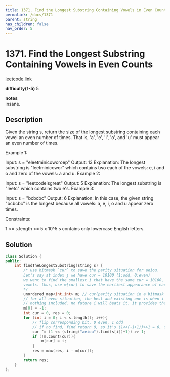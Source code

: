 ```yaml
---
title: 1371. Find the Longest Substring Containing Vowels in Even Counts
permalink: /docs/1371
parent: string
has_children: false
nav_order: 5
---
```

# 1371. Find the Longest Substring Containing Vowels in Even Counts
[leetcode link](https://leetcode.com/problems/find-the-longest-substring-containing-vowels-in-even-counts/)

**difficulty(1-5)** 
5

**notes**   
insane.

## Description
Given the string s, return the size of the longest substring containing each vowel an even number of times. That is, 'a', 'e', 'i', 'o', and 'u' must appear an even number of times.

 

Example 1:

Input: s = "eleetminicoworoep"
Output: 13
Explanation: The longest substring is "leetminicowor" which contains two each of the vowels: e, i and o and zero of the vowels: a and u.
Example 2:

Input: s = "leetcodeisgreat"
Output: 5
Explanation: The longest substring is "leetc" which contains two e's.
Example 3:

Input: s = "bcbcbc"
Output: 6
Explanation: In this case, the given string "bcbcbc" is the longest because all vowels: a, e, i, o and u appear zero times.
 

Constraints:

1 <= s.length <= 5 x 10^5
s contains only lowercase English letters.

## Solution

```c++
class Solution {
public:
    int findTheLongestSubstring(string s) {
        /* use bitmask `cur` to save the parity situation for aeiou. 
        Let's say at index j we have cur = 10100 (1:odd, 0:even)
        we want to find the smallest i that have the same cur = 10100, then s[i~j] must have all even
        vowels. thus, use m[cur] to save the earliest appearance of each `cur`(bitmask).
        */
        unordered_map<int,int> m; // cur(parity situation in a bitmask for aeiou) - earliest appearance index
        // for all even situation, the best and existing one is when i = -1, 
        // nothing included. no future i will beats it. it provides the min (and best) position as -1.
        m[0] = -1; 
        int cur = 0, res = 0;
        for (int i = 0; i < s.length(); i++){
            // flip corresponding bit, 0 even, 1 odd
            // if no find, find return 0, so it's (1<<(-1+1))>>1 = 0, cur xor 0 = cur
            cur ^= (1 << (string("aeiou").find(s[i])+1)) >> 1; 
            if (!m.count(cur)){
                m[cur] = i;
            }
            res = max(res, i - m[cur]);
        }
        return res;
    }
};
```

<!-- 
Default label
{: .label }

Blue label
{: .label .label-blue }

Stable
{: .label .label-green }

New release
{: .label .label-purple }

Coming soon
{: .label .label-yellow }

Deprecated
{: .label .label-red } -->
